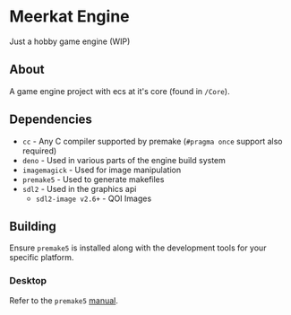# Meerkat Engine
Just a hobby game engine (WIP)

## About
A game engine project with ecs at it's core (found in `/Core`).

## Dependencies
* `cc` - Any C compiler supported by premake (`#pragma once` support also required)
* `deno` - Used in various parts of the engine build system
* `imagemagick` - Used for image manipulation
* `premake5` - Used to generate makefiles
* `sdl2` - Used in the graphics api
    * `sdl2-image v2.6+` - QOI Images

## Building
Ensure `premake5` is installed along with the development tools for your specific platform.

### Desktop
Refer to the `premake5` [manual](https://premake.github.io/docs/Using-Premake).
